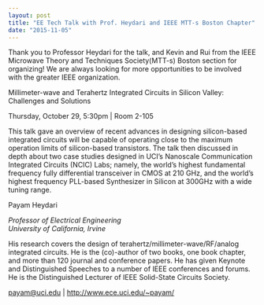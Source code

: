 ```yaml
---
layout: post
title: "EE Tech Talk with Prof. Heydari and IEEE MTT-s Boston Chapter"
date: "2015-11-05"
---
```

Thank you to Professor Heydari for the talk, and Kevin and Rui from the IEEE Microwave Theory and Techniques Society(MTT-s) Boston section for organizing! We are always looking for more opportunities to be involved with the greater IEEE organization.

Millimeter-wave and Terahertz Integrated Circuits in Silicon Valley: Challenges and Solutions

Thursday, October 29, 5:30pm | Room 2-105

This talk gave an overview of recent advances in designing silicon-based integrated circuits will be capable of operating close to the maximum operation limits of silicon-based transistors. The talk then discussed in depth about two case studies designed in UCI’s Nanoscale Communication Integrated Circuits (NCIC) Labs; namely, the world’s highest fundamental frequency fully differential transceiver in CMOS at 210 GHz, and the world’s highest frequency PLL-based Synthesizer in Silicon at 300GHz with a wide tuning range.  

Payam Heydari

*Professor of Electrical Engineering\
University of California, Irvine*

His research covers the design of terahertz/millimeter-wave/RF/analog integrated circuits. He is the (co)-author of two books, one book chapter, and more than 120 journal and conference papers. He has given Keynote and Distinguished Speeches to a number of IEEE conferences and forums. He is the Distinguished Lecturer of IEEE Solid-State Circuits Society.

payam@uci.edu | http://www.ece.uci.edu/~payam/